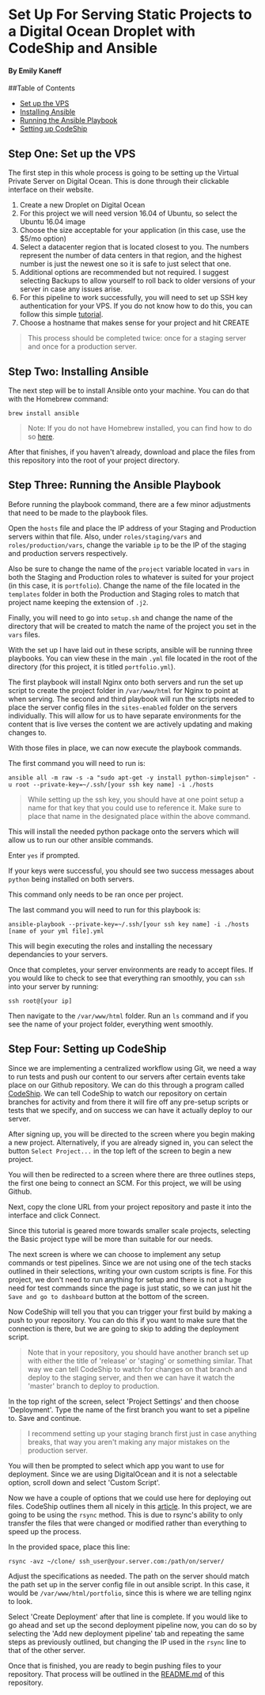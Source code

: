 # Set Up For Serving Static Projects to a Digital Ocean Droplet with CodeShip and Ansible
#### By Emily Kaneff


##Table of Contents
* [Set up the VPS](#one)
* [Installing Ansible](#two)
* [Running the Ansible Playbook](#three)
* [Setting up CodeShip](#four)

<a name="one"></a>
## Step One: Set up the VPS

The first step in this whole process is going to be setting up the Virtual Private Server on Digital Ocean. This is done through their clickable interface on their website. 

1. Create a new Droplet on Digital Ocean
2. For this project we will need version 16.04 of Ubuntu, so select the Ubuntu 16.04 image
3. Choose the size acceptable for your application (in this case, use the $5/mo option)
4. Select a datacenter region that is located closest to you. The numbers represent the number of data centers in that region, and the highest number is just the newest one so it is safe to just select that one.
5. Additional options are recommended but not required. I suggest selecting Backups to allow yourself to roll back to older versions of your server in case any issues arise.
6. For this pipeline to work successfully, you will need to set up SSH key authentication for your VPS. If you do not know how to do this, you can follow this simple [tutorial](https://www.digitalocean.com/community/tutorials/how-to-use-ssh-keys-with-digitalocean-droplets). 
7. Choose a hostname that makes sense for your project and hit CREATE

>This process should be completed twice: once for a staging server and once for a production server.

<a name="two"></a>
## Step Two: Installing Ansible

The next step will be to install Ansible onto your machine. You can do that with the Homebrew command:

```shell
brew install ansible
```
>Note: If you do not have Homebrew installed, you can find how to do so [here](https://brew.sh/).

After that finishes, if you haven't already, download and place the files from this repository into the root of your project directory. 

<a name="three"></a>
## Step Three: Running the Ansible Playbook

Before running the playbook command, there are a few minor adjustments that need to be made to the playbook files. 

Open the `hosts` file and place the IP address of your Staging and Production servers within that file. Also, under `roles/staging/vars` and `roles/production/vars`, change the variable `ip` to be the IP of the staging and production servers respectively. 

Also be sure to change the name of the `project` variable located in `vars` in both the Staging and Production roles to whatever is suited for your project (in this case, it is `portfolio`). Change the name of the file located in the `templates` folder in both the Production and Staging roles to match that project name keeping the extension of `.j2`. 

Finally, you will need to go into `setup.sh` and change the name of the directory that will be created to match the name of the project you set in the `vars` files. 

With the set up I have laid out in these scripts, ansible will be running three playbooks. You can view these in the main `.yml` file located in the root of the directory (for this project, it is titled `portfolio.yml`). 

The first playbook will install Nginx onto both servers and run the set up script to create the project folder in `/var/www/html` for Nginx to point at when serving. The second and third playbook will run the scripts needed to place the server config files in the `sites-enabled` folder on the servers individually. This will allow for us to have separate environments for the content that is live verses the content we are actively updating and making changes to. 

With those files in place, we can now execute the playbook commands.

The first command you will need to run is: 

```shell
ansible all -m raw -s -a "sudo apt-get -y install python-simplejson" -u root --private-key=~/.ssh/[your ssh key name] -i ./hosts
```
>While setting up the ssh key, you should have at one point setup a name for that key that you could use to reference it. Make sure to place that name in the designated place within the above command.

This will install the needed python package onto the servers which will allow us to run our other ansible commands. 

Enter `yes` if prompted.

If your keys were successful, you should see two success messages about `python` being installed on both servers. 

This command only needs to be ran once per project. 

The last command you will need to run for this playbook is:

```shell
ansible-playbook --private-key=~/.ssh/[your ssh key name] -i ./hosts [name of your yml file].yml
```
This will begin executing the roles and installing the necessary dependancies to your servers. 

Once that completes, your server environments are ready to accept files. If you would like to check to see that everything ran smoothly, you can `ssh` into your server by running:

```shell
ssh root@[your ip]
```

Then navigate to the `/var/www/html` folder. Run an `ls` command and if you see the name of your project folder, everything went smoothly. 

<a name="four"></a>
## Step Four: Setting up CodeShip

Since we are implementing a centralized workflow using Git, we need a way to run tests and push our content to our servers after certain events take place on our Github repository. We can do this through a program called [CodeShip](http://codeship.com/). We can tell CodeShip to watch our repository on certain branches for activity and from there it will fire off any pre-setup scripts or tests that we specify, and on success we can have it actually deploy to our server. 

After signing up, you will be directed to the screen where you begin making a new project. Alternatively, if you are already signed in, you can select the button `Select Project...` in the top left of the screen to begin a new project.

You will then be redirected to a screen where there are three outlines steps, the first one being to connect an SCM. For this project, we will be using Github. 

Next, copy the clone URL from your project repository and paste it into the interface and click Connect. 

Since this tutorial is geared more towards smaller scale projects, selecting the Basic project type will be more than suitable for our needs. 

The next screen is where we can choose to implement any setup commands or test pipelines. Since we are not using one of the tech stacks outlined in their selections, writing your own custom scripts is fine. For this project, we don't need to run anything for setup and there is not a huge need for test commands since the page is just static, so we can just hit the `Save and go to dashboard` button at the bottom of the screen. 

Now CodeShip will tell you that you can trigger your first build by making a push to your repository. You can do this if you want to make sure that the connection is there, but we are going to skip to adding the deployment script. 

> Note that in your repository, you should have another branch set up with either the title of 'release' or 'staging' or something similar. That way we can tell CodeShip to watch for changes on that branch and deploy to the staging server, and then we can have it watch the 'master' branch to deploy to production. 

In the top right of the screen, select 'Project Settings' and then choose 'Deployment'. Type the name of the first branch you want to set a pipeline to. Save and continue. 

> I recommend setting up your staging branch first just in case anything breaks, that way you aren't making any major mistakes on the production server. 

You will then be prompted to select which app you want to use for deployment. Since we are using DigitalOcean and it is not a selectable option, scroll down and select 'Custom Script'. 

Now we have a couple of options that we could use here for deploying out files. CodeShip outlines them all nicely in this [article](https://documentation.codeship.com/basic/continuous-deployment/deployment-with-ftp-sftp-scp/#authenticating-via-ssh-public-keys). In this project, we are going to be using the `rsync` method. This is due to rsync's ability to only transfer the files that were changed or modified rather than everything to speed up the process. 

In the provided space, place this line: 

```shell
rsync -avz ~/clone/ ssh_user@your.server.com:/path/on/server/
```
Adjust the specifications as needed. The path on the server should match the path set up in the server config file in out ansible script. In this case, it would be `/var/www/html/portfolio`, since this is where we are telling nginx to look. 

Select 'Create Deployment' after that line is complete. If you would like to go ahead and set up the second deployment pipeline now, you can do so by selecting the 'Add new deployment pipeline' tab and repeating the same steps as previously outlined, but changing the IP used in the `rsync` line to that of the other server.  

Once that is finished, you are ready to begin pushing files to your repository. That process will be outlined in the [README.md](README.md) of this repository. 

